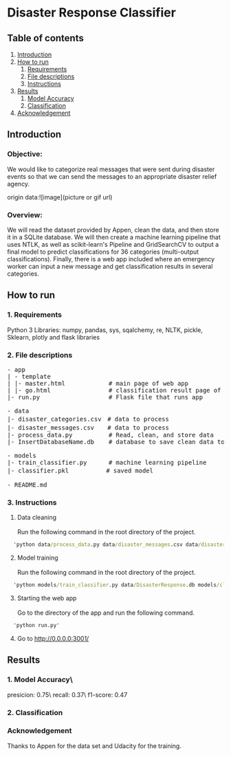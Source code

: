 # Disaster Response Classifier

## Table of contents
1. [Introduction](#Introduction)
2. [How to run](#Howtorun)
    1. [Requirements](#Requirements)
    2. [File descriptions](#Filedescriptions)
    3. [Instructions](#Instructions)
3. [Results](#Results)
    1. [Model Accuracy](#ModelAccuracy)
    2. [Classification](#Classification)
4. [Acknowledgement](#Acknowledgement)

<a name="Introduction"></a>
## Introduction

### Objective:
  We would like to categorize real messages that were sent during disaster events so that we can send the messages to an appropriate disaster relief agency.

  origin data:![image](picture or gif url)

### Overview:
  We will read the dataset provided by Appen, clean the data, and then store it in a SQLite database. We will then create a machine learning pipeline that uses NTLK, as well as scikit-learn's Pipeline and GridSearchCV to output a final model to predict classifications for 36 categories (multi-output classifications). Finally, there is a web app included where an emergency worker can input a new message and get classification results in several categories.

<a name="Howtorun"></a>
## How to run

<a name="Requirements"></a>
### 1. Requirements

Python 3
Libraries: numpy, pandas, sys, sqalchemy, re, NLTK, pickle, Sklearn, plotly and flask libraries

<a name="Filedescriptions"></a>
### 2. File descriptions

<pre>
- app
| - template
| |- master.html            # main page of web app
| |- go.html                # classification result page of web app
|- run.py                   # Flask file that runs app

- data
|- disaster_categories.csv　# data to process
|- disaster_messages.csv  　# data to process
|- process_data.py          # Read, clean, and store data
|- InsertDatabaseName.db    # database to save clean data to

- models
|- train_classifier.py      # machine learning pipeline
|- classifier.pkl  　　　　　# saved model

- README.md
</pre>

<a name="Instructions"></a>
### 3. Instructions

  1.	Data cleaning\
  \
  Run the following command in the root directory of the project.
  ```bat
    'python data/process_data.py data/disaster_messages.csv data/disaster_categories.csv'
  ```
  2.	Model training\
  \
  Run the following command in the root directory of the project.
  ```bat
    'python models/train_classifier.py data/DisasterResponse.db models/classifier.pkl'
  ```
  3.	Starting the web app\
  \
  Go to the directory of the app and run the following command.
  ```bat
    'python run.py'
  ```
  4. Go to http://0.0.0.0:3001/

<a name="Results"></a>
## Results

<a name="ModelAccuracy"></a>
### 1. Model Accuracy\

presicion: 0.75\ recall: 0.37\ f1-score: 0.47

<a name="Classification"></a>
### 2. Classification

<a name="Acknowledgement"></a>
### Acknowledgement
Thanks to Appen for the data set and Udacity for the training.
